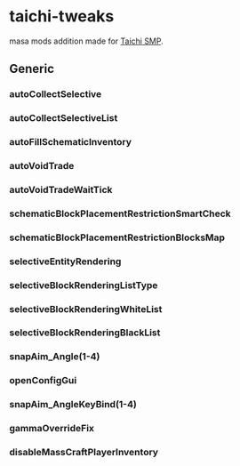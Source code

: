# taichi-tweaks
masa mods addition made for [Taichi SMP](https://discord.gg/6U6Y8c7HQ2).

## Generic

### autoCollectSelective

### autoCollectSelectiveList

### autoFillSchematicInventory

### autoVoidTrade

### autoVoidTradeWaitTick

### schematicBlockPlacementRestrictionSmartCheck

### schematicBlockPlacementRestrictionBlocksMap

### selectiveEntityRendering

### selectiveBlockRenderingListType

### selectiveBlockRenderingWhiteList

### selectiveBlockRenderingBlackList

### snapAim_Angle(1-4)

### openConfigGui

### snapAim_AngleKeyBind(1-4)

### gammaOverrideFix

### disableMassCraftPlayerInventory